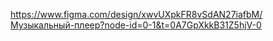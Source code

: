 https://www.figma.com/design/xwvUXpkFR8vSdAN27iafbM/Музыкальный-плеер?node-id=0-1&t=0A7GpXkkB31Z5hjV-0